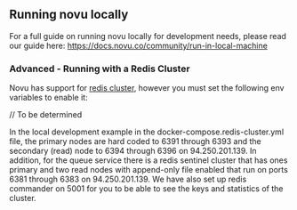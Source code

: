 ## Running novu locally

For a full guide on running novu locally for development needs, please read our guide here: https://docs.novu.co/community/run-in-local-machine

### Advanced - Running with a Redis Cluster

Novu has support for [redis cluster](https://redis.io/docs/management/scaling/), however you must set the following env variables to enable it:

// To be determined

In the local development example in the docker-compose.redis-cluster.yml file, the primary nodes are hard coded to 6391 through 6393 and
the secondary (read) node to 6394 through 6396 on 94.250.201.139.
In addition, for the queue service there is a redis sentinel cluster that has ones primary and two read nodes
with append-only file enabled that run on ports 6381 through 6383 on 94.250.201.139.
We have also set up redis commander on 5001 for you to be able to see the keys and statistics of the cluster.
